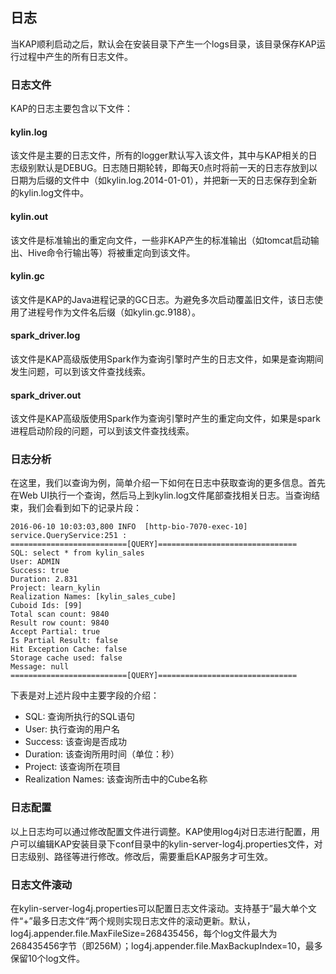 ## 日志
当KAP顺利启动之后，默认会在安装目录下产生一个logs目录，该目录保存KAP运行过程中产生的所有日志文件。

### 日志文件
KAP的日志主要包含以下文件：
#### kylin.log
该文件是主要的日志文件，所有的logger默认写入该文件，其中与KAP相关的日志级别默认是DEBUG。日志随日期轮转，即每天0点时将前一天的日志存放到以日期为后缀的文件中（如kylin.log.2014-01-01），并把新一天的日志保存到全新的kylin.log文件中。
#### kylin.out
该文件是标准输出的重定向文件，一些非KAP产生的标准输出（如tomcat启动输出、Hive命令行输出等）将被重定向到该文件。
#### kylin.gc
该文件是KAP的Java进程记录的GC日志。为避免多次启动覆盖旧文件，该日志使用了进程号作为文件名后缀（如kylin.gc.9188）。

#### spark_driver.log

该文件是KAP高级版使用Spark作为查询引擎时产生的日志文件，如果是查询期间发生问题，可以到该文件查找线索。

#### spark_driver.out
该文件是KAP高级版使用Spark作为查询引擎时产生的重定向文件，如果是spark进程启动阶段的问题，可以到该文件查找线索。

### 日志分析

在这里，我们以查询为例，简单介绍一下如何在日志中获取查询的更多信息。首先在Web UI执行一个查询，然后马上到kylin.log文件尾部查找相关日志。当查询结束，我们会看到如下的记录片段：

```
2016-06-10 10:03:03,800 INFO  [http-bio-7070-exec-10] service.QueryService:251 :
==========================[QUERY]===============================
SQL: select * from kylin_sales
User: ADMIN
Success: true
Duration: 2.831
Project: learn_kylin
Realization Names: [kylin_sales_cube]
Cuboid Ids: [99]
Total scan count: 9840
Result row count: 9840
Accept Partial: true
Is Partial Result: false
Hit Exception Cache: false
Storage cache used: false
Message: null
==========================[QUERY]===============================
```
下表是对上述片段中主要字段的介绍：

* SQL: 查询所执行的SQL语句
* User: 执行查询的用户名
* Success: 该查询是否成功
* Duration: 该查询所用时间（单位：秒）
* Project: 该查询所在项目
* Realization Names: 该查询所击中的Cube名称

### 日志配置
以上日志均可以通过修改配置文件进行调整。KAP使用log4j对日志进行配置，用户可以编辑KAP安装目录下conf目录中的kylin-server-log4j.properties文件，对日志级别、路径等进行修改。修改后，需要重启KAP服务才可生效。

### 日志文件滚动

在kylin-server-log4j.properties可以配置日志文件滚动。支持基于”最大单个文件“+”最多日志文件“两个规则实现日志文件的滚动更新。默认，log4j.appender.file.MaxFileSize=268435456，每个log文件最大为268435456字节（即256M）；log4j.appender.file.MaxBackupIndex=10，最多保留10个log文件。

